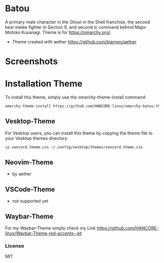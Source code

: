 # Batou
A primary male character in the Ghost in the Shell franchise, the second best melee fighter in Section 9, and second in command behind Major Motoko Kusanagi. Theme is for https://omarchy.org/. 
- Theme created with aether https://github.com/bjarneo/aether <br>

# Screenshots



# Installation Theme

To install this theme, simply use the omarchy-theme-install command:

```bash
omarchy-theme-install https://github.com/HANCORE-linux/omarchy-batou-theme.git
```
## Vesktop-Theme
For Vesktop users, you can install this theme by copying the theme file to your Vesktop themes directory:
```bash
cp vencord.theme.css ~/.config/vesktop/themes/vencord.theme.css
```

## Neovim-Theme
- by aether 

## VSCode-Theme
- not supported yet

## Waybar-Theme
For my Waybar-Theme simply check my Link https://github.com/HANCORE-linux/Waybar-Theme-red-accents-.git

### License
MIT
